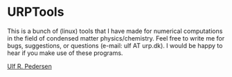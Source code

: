 # URPTools
This is a bunch of (linux) tools that I have made for numerical computations in the field of condensed matter physics/chemistry.
Feel free to write me for bugs, suggestions, or questions (e-mail: ulf AT urp.dk).
I would be happy to hear if you make use of these programs.

[Ulf R. Pedersen](http://urp.dk)
